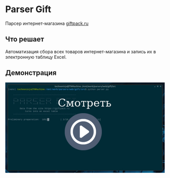 # Parser Gift

Парсер интернет-магазина [giftpack.ru](https://giftpack.ru/)

## Что решает

Автоматизация сбора всех товаров интернет-магазина и запись их в электронную таблицу Excel.

## Демонстрация

[![Parser Gift](images/look.png)](https://youtu.be/ZrmeRU-MI10)